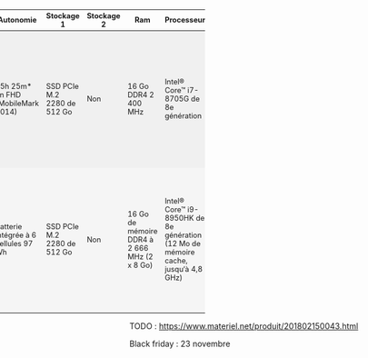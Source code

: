 <table style="margin-left: -29em;margin-right: -29em; font-size: 0.8rem">
  <thead>
    <tr>
      <th>Modèle</th>
      <th>Prix</th>
      <th>Autonomie</th>
      <th>Stockage 1</th>
      <th>Stockage 2</th>
      <th>Ram</th>
      <th>Processeur</th>
      <th>Ecran</th>
      <th>OS</th>
      <th>Carte graphique</th>
      <th>Port écran</th>
      <th>Thunderbolt</th>
      <th>Garantie</th>
      <th>Coupons</th>
    </tr>
  </thead>
  <tbody>
    <tr style="background-color: #F0F0F0">
      <th>
        <a href="https://www.dell.com/fr-fr/shop/laptops/nouveau-syst%C3%A8me-2-en-1-15/spd/xps-15-9575-2-in-1-laptop">XPS 15 2-en-1</a>
      </th>
      <td>2&nbsp;499,11 € livraison gratuite</td>
      <td>15h 25m* en FHD (MobileMark 2014)</td>
      <td>SSD PCIe M.2 2280 de 512 Go</td>
      <td>Non</td>
      <td>16 Go DDR4 2 400 MHz</td>
      <td>Intel® Core™ i7-8705G de 8e génération</td>
      <td>Écran 15,6" 4K Ultra HD (3840&nbsp;x&nbsp;2160) InfinityEdge antireflet tactile</td>
      <td>Windows 10 Famille 64 bits</td>
      <td>Radeon™ RX Vega M GL avec 4 Go HBM2</td>
      <td>DisplayPort</td>
      <td>2x Thunderbolt 3 (4x PCI 3e génération)</td>
      <td>
        <ul>
          <li>Service étendu pour la batterie : Non</li>
          <li>Support : 1 an Premium Support avec intervention sur site</li>
          <li>Couverture des dommages accidentels : Non</li>
          <li>Renouvellement possible</li>
        </ul>
        </td>
      <td>
        <ul>
          <li>SAVE10 (10% fin 3 oct) -249,86€</li>
          <li>Livraison gratuite (fin 30 oct)</li>
        </ul>
      </td>
    </tr>
    <tr style="background-color: #F5F5F5">
      <th>
        <a href="">XPS 15</a>
      </th>
      <td>2&nbsp;721,62 € livraison gratuite</td>
      <td>Batterie intégrée à 6 cellules 97 Wh</td>
      <td>SSD PCIe M.2 2280 de 512 Go</td>
      <td>Non</td>
      <td>16 Go de mémoire DDR4 à 2 666 MHz (2 x 8 Go)</td>
      <td>Intel® Core™ i9-8950HK de 8e génération (12 Mo de mémoire cache, jusqu‘à 4,8 GHz)</td>
      <td>Écran 15,6" 4K Ultra HD (3 840 x 2 160) InfinityEdge antireflet tactile IPS, couverture Adobe RVB 100 %, 400 cd/m²</td>
      <td>Windows 10 Famille 64 bits</td>
      <td>NVIDIA® GeForce® GTX 1050Ti avec 4 Go de mémoire GDDR5</td>
      <td>HDMI 2.0, DisplayPort 1.2 native</td>
      <td>2x Thunderbolt 3 (4x PCI 3e génération)</td>
      <td>
        <ul>
          <li>Service étendu pour la batterie : Oui</li>
          <li>Support : 2 ans de Premium Support Plus avec intervention sur site</li>
          <li>Couverture des dommages accidentels : Oui</li>
          <li>Renouvellement possible</li>
        </ul>
        </td>
      <td>
        <ul>
          <li>SAVE10 (10% fin 3 oct) - 372,12 €</li>
          <li>Livraison gratuite (fin 30 oct)</li>
        </ul>
      </td>
    </tr>

  </tbody>
</table>

TODO : https://www.materiel.net/produit/201802150043.html

Black friday : 23 novembre
